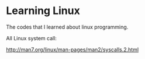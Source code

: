 # Learning Linux

The codes that I learned about linux programming.



All Linux system call:

http://man7.org/linux/man-pages/man2/syscalls.2.html